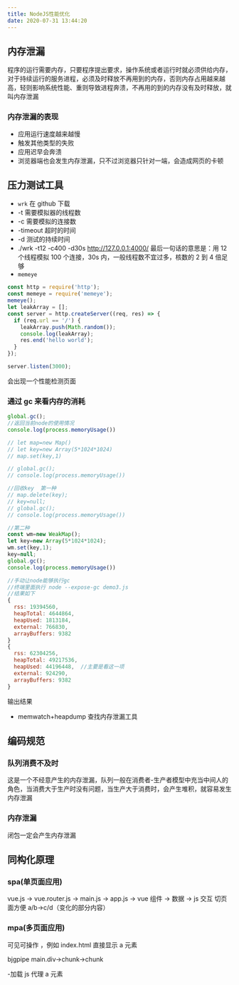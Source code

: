 ```yaml
---
title: NodeJS性能优化
date: 2020-07-31 13:44:20
---
```


## 内存泄漏

程序的运行需要内存，只要程序提出要求，操作系统或者运行时就必须供给内存，对于持续运行的服务进程，必须及时释放不再用到的内存，否则内存占用越来越高，轻则影响系统性能、重则导致进程奔溃，不再用的到的内存没有及时释放，就叫内存泄漏

### 内存泄漏的表现

- 应用运行速度越来越慢
- 触发其他类型的失败
- 应用迟早会奔溃
- 浏览器端也会发生内存泄漏，只不过浏览器只针对一端，会造成网页的卡顿

## 压力测试工具

- `wrk` 在 github 下载
- -t 需要模拟器的线程数
- -c 需要模拟的连接数
- -timeout 超时的时间
- -d 测试的持续时间
- ./wrk -t12 -c400 -d30s http://127.0.0.1:4000/
  最后一句话的意思是：用 12 个线程模拟 100 个连接，30s 内，一般线程数不宜过多，核数的 2 到 4 倍足够
- `memeye`

```js
const http = require('http');
const memeye = require('memeye');
memeye();
let leakArray = [];
const server = http.createServer((req, res) => {
  if (req.url == '/') {
    leakArray.push(Math.random());
    console.log(leakArray);
    res.end('hello world');
  }
});

server.listen(3000);
```

会出现一个性能检测页面

### 通过 gc 来看内存的消耗

```js
global.gc();
//返回当前node的使用情况
console.log(process.memoryUsage())

// let map=new Map()
// let key=new Array(5*1024*1024)
// map.set(key,1)

// global.gc();
// console.log(process.memoryUsage())

//回收key  第一种
// map.delete(key);
// key=null;
// global.gc();
// console.log(process.memoryUsage())

//第二种
const wm=new WeakMap();
let key=new Array(5*1024*1024);
wm.set(key,1);
key=null;
global.gc();
console.log(process.memoryUsage())

//手动让node能够执行gc
//终端里面执行 node --expose-gc demo3.js
//结果如下
{
  rss: 19394560,
  heapTotal: 4644864,
  heapUsed: 1813184,
  external: 766830,
  arrayBuffers: 9382
}
{
  rss: 62304256,
  heapTotal: 49217536,
  heapUsed: 44196448,  //主要是看这一项
  external: 924290,
  arrayBuffers: 9382
}
```

输出结果

- memwatch+heapdump 查找内存泄漏工具

## 编码规范

### 队列消费不及时

这是一个不经意产生的内存泄漏，队列一般在消费者-生产者模型中充当中间人的角色，当消费大于生产时没有问题，当生产大于消费时，会产生堆积，就容易发生内存泄漏

### 内存泄漏

闭包一定会产生内存泄漏

## 同构化原理

### spa(单页面应用)

vue.js -> vue.router.js -> main.js -> app.js -> vue 组件 -> 数据 -> js 交互
切页面方便 a/b->c/d（变化的部分内容）

### mpa(多页面应用)

可见可操作 ，例如 index.html 直接显示 a 元素

bjgpipe main.div->chunk->chunk

-加载 js 代理 a 元素
